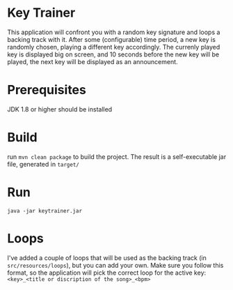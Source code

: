 # Key Trainer

This application will confront you with a random key signature and loops a backing track with it. After some (configurable)
time period, a new key is randomly chosen, playing a different key accordingly.
The currenly played key is displayed big on screen, and 10 seconds before the new key will be played, the next key will
be displayed as an announcement.

# Prerequisites
JDK 1.8 or higher should be installed
 
# Build
run `mvn clean package` to build the project. The result is a self-executable jar file, generated in `target/`

# Run
`java -jar keytrainer.jar`

# Loops
I've added a couple of loops that will be used as the backing track (in `src/resources/loops`), but you can add your own.
Make sure you follow this format, so the application will pick the correct loop for the active key:
    `<key>_<title or discription of the song>_<bpm>`